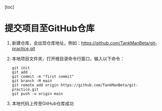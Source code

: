 [toc]

# 提交项目至GitHub仓库

1. 新建仓库，会出现仓库地址，例如：https://github.com/TankManBeta/git-practice.git

2. 本地项目文件夹，打开根目录命令行窗口，输入以下命令：

   ```shell
   git init
   git add .
   git commit -m "first commit"
   git branch -M main
   git remote add origin https://github.com/TankManBeta/git-practice.git
   git push -u origin main
   ```

3. 本地代码上传至GitHub仓库成功